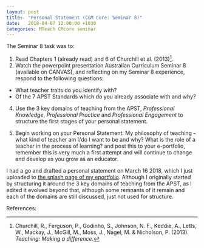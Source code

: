 ```yaml
---
layout: post
title:  "Personal Statement (C&M Core: Seminar 8)"
date:   2018-04-07 12:00:00 +1030
categories: MTeach CMcore seminar
---
```


The Seminar 8 task was to: 

1. Read Chapters 1 (already read) and 6 of Churchill et al. (2013)[^Churchill2013].
2. Watch the powerpoint presentation Australian Curriculum Seminar 8 (available on CANVAS), and reflecting on my Seminar 8 experience, respond to the following questions:
 - What teacher traits do you identify with?
 - Of the 7 APST Standards which do you already associate with and why?

4. Use the 3 key domains of teaching from the APST, *Professional Knowledge*, *Professional Practice* and *Professional Engagement* to structure the first stages of your personal statement.

5. Begin working on your Personal Statement: My philosophy of teaching - what kind of teacher am I/do I want to be and why? What is the role of a teacher in the process of learning? and post this to your e-portfolio, remember this is very much a first attempt and will continue to change and develop as you grow as an educator.

I had a go and drafted a personal statement on March 16 2018, which I just uploaded to [the splash page of my eportfolio](https://armadilloa16.github.io/eportfolio/). Although I originally started by structuring it around the 3 key domains of teaching from the APST, as I edited it evolved beyond that, although some remnants of it remain and each of the domains are still discussed, just not used for structure.



References:

[^Churchill2013]: Churchill, R., Ferguson, P., Godinho, S., Johnson, N. F., Keddie, A., Letts, W., Mackay, J., McGill, M., Moss, J., Nagel, M. & Nicholson, P. (2013). *Teaching: Making a difference*.

[^Brady2012]: Brady, L., & Kennedy, K. J. (2012). *Assessment and reporting: Celebrating student achievement*.

[^Bruniges2005]: Bruniges, M. (2005). An evidence-based approach to teaching and learning. *Australian Council for Educational Research --- Conference Archive*.

[^Reid2013]: Reid, Alan (2013, August). Please resist the PISA effect. *professional EDUCATOR*, 12(4):24-26